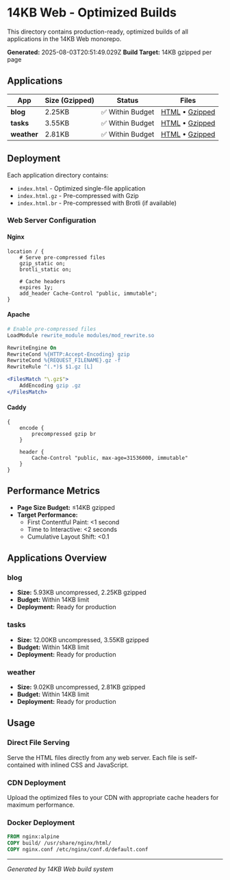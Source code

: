 # 14KB Web - Optimized Builds

This directory contains production-ready, optimized builds of all applications in the 14KB Web monorepo.

**Generated:** 2025-08-03T20:51:49.029Z
**Build Target:** 14KB gzipped per page

## Applications

| App | Size (Gzipped) | Status | Files |
|-----|----------------|--------|-------|
| **blog** | 2.25KB | ✅ Within Budget | [HTML](blog/index.html) • [Gzipped](blog/index.html.gz) |
| **tasks** | 3.55KB | ✅ Within Budget | [HTML](tasks/index.html) • [Gzipped](tasks/index.html.gz) |
| **weather** | 2.81KB | ✅ Within Budget | [HTML](weather/index.html) • [Gzipped](weather/index.html.gz) |

## Deployment

Each application directory contains:

- `index.html` - Optimized single-file application
- `index.html.gz` - Pre-compressed with Gzip
- `index.html.br` - Pre-compressed with Brotli (if available)

### Web Server Configuration

#### Nginx
```nginx
location / {
    # Serve pre-compressed files
    gzip_static on;
    brotli_static on;
    
    # Cache headers
    expires 1y;
    add_header Cache-Control "public, immutable";
}
```

#### Apache
```apache
# Enable pre-compressed files
LoadModule rewrite_module modules/mod_rewrite.so

RewriteEngine On
RewriteCond %{HTTP:Accept-Encoding} gzip
RewriteCond %{REQUEST_FILENAME}.gz -f
RewriteRule ^(.*)$ $1.gz [L]

<FilesMatch "\.gz$">
    AddEncoding gzip .gz
</FilesMatch>
```

#### Caddy
```
{
    encode {
        precompressed gzip br
    }
    
    header {
        Cache-Control "public, max-age=31536000, immutable"
    }
}
```

## Performance Metrics

- **Page Size Budget:** ≤14KB gzipped
- **Target Performance:**
  - First Contentful Paint: <1 second
  - Time to Interactive: <2 seconds
  - Cumulative Layout Shift: <0.1

## Applications Overview

### blog
- **Size:** 5.93KB uncompressed, 2.25KB gzipped
- **Budget:** Within 14KB limit
- **Deployment:** Ready for production

### tasks
- **Size:** 12.00KB uncompressed, 3.55KB gzipped
- **Budget:** Within 14KB limit
- **Deployment:** Ready for production

### weather
- **Size:** 9.02KB uncompressed, 2.81KB gzipped
- **Budget:** Within 14KB limit
- **Deployment:** Ready for production

## Usage

### Direct File Serving
Serve the HTML files directly from any web server. Each file is self-contained with inlined CSS and JavaScript.

### CDN Deployment
Upload the optimized files to your CDN with appropriate cache headers for maximum performance.

### Docker Deployment
```dockerfile
FROM nginx:alpine
COPY build/ /usr/share/nginx/html/
COPY nginx.conf /etc/nginx/conf.d/default.conf
```

---

*Generated by 14KB Web build system*
